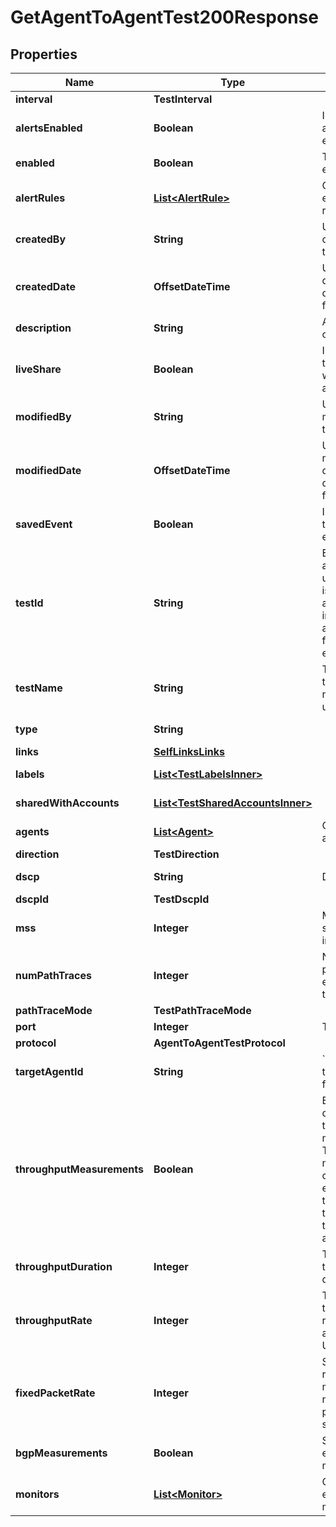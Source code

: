 

# GetAgentToAgentTest200Response


## Properties

| Name | Type | Description | Notes |
|------------ | ------------- | ------------- | -------------|
|**interval** | **TestInterval** |  |  |
|**alertsEnabled** | **Boolean** | Indicates if alerts are enabled. |  [optional] |
|**enabled** | **Boolean** | Test is enabled. |  [optional] |
|**alertRules** | [**List&lt;AlertRule&gt;**](AlertRule.md) | Contains list of enabled alert rule objects. |  [optional] |
|**createdBy** | **String** | User that created the test. |  [optional] [readonly] |
|**createdDate** | **OffsetDateTime** | UTC created date (ISO date-time format). |  [optional] [readonly] |
|**description** | **String** | A description of the test. |  [optional] |
|**liveShare** | **Boolean** | Indicates if the test is shared with the account group. |  [optional] [readonly] |
|**modifiedBy** | **String** | User that modified the test. |  [optional] [readonly] |
|**modifiedDate** | **OffsetDateTime** | UTC last modification date (ISO date-time format). |  [optional] [readonly] |
|**savedEvent** | **Boolean** | Indicates if the test is a saved event. |  [optional] [readonly] |
|**testId** | **String** | Each test is assigned an unique ID; this is used to access test information and results from other endpoints. |  [optional] [readonly] |
|**testName** | **String** | The name of the test. Test name must be unique. |  [optional] |
|**type** | **String** |  |  [optional] [readonly] |
|**links** | [**SelfLinksLinks**](SelfLinksLinks.md) |  |  [optional] |
|**labels** | [**List&lt;TestLabelsInner&gt;**](TestLabelsInner.md) |  |  [optional] [readonly] |
|**sharedWithAccounts** | [**List&lt;TestSharedAccountsInner&gt;**](TestSharedAccountsInner.md) |  |  [optional] [readonly] |
|**agents** | [**List&lt;Agent&gt;**](Agent.md) | Contains list of agents. |  [readonly] |
|**direction** | **TestDirection** |  |  [optional] |
|**dscp** | **String** | DSCP label. |  [optional] [readonly] |
|**dscpId** | **TestDscpId** |  |  [optional] |
|**mss** | **Integer** | Maximum segment size, in bytes. |  [optional] |
|**numPathTraces** | **Integer** | Number of path traces executed by the agent. |  [optional] |
|**pathTraceMode** | **TestPathTraceMode** |  |  [optional] |
|**port** | **Integer** | Target port. |  [optional] |
|**protocol** | **AgentToAgentTestProtocol** |  |  [optional] |
|**targetAgentId** | **String** | &#x60;agentId&#x60; of the target agent for the test. |  |
|**throughputMeasurements** | **Boolean** | Enable or disable throughput measurements. Throughput measurements cannot be enabled when the source or target of the test is a cloud agent. |  [optional] |
|**throughputDuration** | **Integer** | The throughput duration. |  [optional] |
|**throughputRate** | **Integer** | The throughput rate, only applicable for UDP protocol. |  [optional] |
|**fixedPacketRate** | **Integer** | Sets packets rate sent to measure the network in packets per second. |  [optional] |
|**bgpMeasurements** | **Boolean** | Set to &#x60;true&#x60; to enable bgp measurements. |  [optional] |
|**monitors** | [**List&lt;Monitor&gt;**](Monitor.md) | Contains list of enabled BGP monitors. |  [optional] [readonly] |




